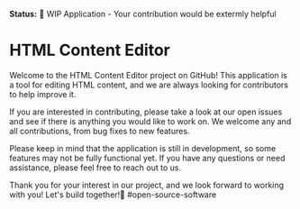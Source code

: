 **Status:** 🚧 WIP Application - Your contribution would be extermly helpful

# HTML Content Editor
Welcome to the HTML Content Editor project on GitHub! This application is a tool for editing HTML content, and we are always looking for contributors to help improve it.

If you are interested in contributing, please take a look at our open issues and see if there is anything you would like to work on. We welcome any and all contributions, from bug fixes to new features.

Please keep in mind that the application is still in development, so some features may not be fully functional yet. If you have any questions or need assistance, please feel free to reach out to us.

Thank you for your interest in our project, and we look forward to working with you!
Let's build together!🚀
#open-source-software
